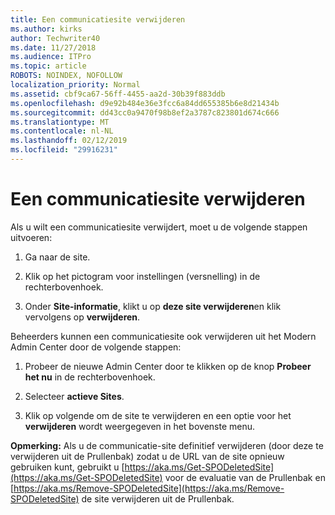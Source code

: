 ```yaml
---
title: Een communicatiesite verwijderen
ms.author: kirks
author: Techwriter40
ms.date: 11/27/2018
ms.audience: ITPro
ms.topic: article
ROBOTS: NOINDEX, NOFOLLOW
localization_priority: Normal
ms.assetid: cbf9ca67-56ff-4455-aa2d-30b39f883ddb
ms.openlocfilehash: d9e92b484e36e3fcc6a84dd655385b6e8d21434b
ms.sourcegitcommit: dd43cc0a9470f98b8ef2a3787c823801d674c666
ms.translationtype: MT
ms.contentlocale: nl-NL
ms.lasthandoff: 02/12/2019
ms.locfileid: "29916231"
---
```

# <a name="delete-a-communication-site"></a>Een communicatiesite verwijderen

Als u wilt een communicatiesite verwijdert, moet u de volgende stappen uitvoeren: 
  
1. Ga naar de site. 
  
2. Klik op het pictogram voor instellingen (versnelling) in de rechterbovenhoek. 
  
3. Onder **Site-informatie**, klikt u op **deze site verwijderen**en klik vervolgens op **verwijderen**. 
  
Beheerders kunnen een communicatiesite ook verwijderen uit het Modern Admin Center door de volgende stappen: 
  
1. Probeer de nieuwe Admin Center door te klikken op de knop **Probeer het nu** in de rechterbovenhoek. 
  
2. Selecteer **actieve Sites**. 
  
3. Klik op volgende om de site te verwijderen en een optie voor het **verwijderen** wordt weergegeven in het bovenste menu. 
  
 **Opmerking:** Als u de communicatie-site definitief verwijderen (door deze te verwijderen uit de Prullenbak) zodat u de URL van de site opnieuw gebruiken kunt, gebruikt u [https://aka.ms/Get-SPODeletedSite](https://aka.ms/Get-SPODeletedSite) voor de evaluatie van de Prullenbak en [https://aka.ms/Remove-SPODeletedSite](https://aka.ms/Remove-SPODeletedSite) de site verwijderen uit de Prullenbak. 
  

